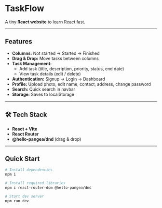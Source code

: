 # TaskFlow

A tiny **React website** to learn React fast.

---

## Features

- **Columns:** Not started → Started → Finished  
- **Drag & Drop:** Move tasks between columns  
- **Task Management:**  
  - Add task (title, description, priority, status, end date)  
  - View task details (edit / delete)  
- **Authentication:** Signup → Login → Dashboard  
- **Profile:** Upload photo, edit name, contact, address, change password  
- **Search:** Quick search in navbar  
- **Storage:** Saves to localStorage  

---

## 🛠 Tech Stack

- **React + Vite**  
- **React Router**  
- **@hello-pangea/dnd** (drag & drop)  

---

## Quick Start

```bash
# Install dependencies
npm i

# Install required libraries
npm i react-router-dom @hello-pangea/dnd

# Start dev server
npm run dev
